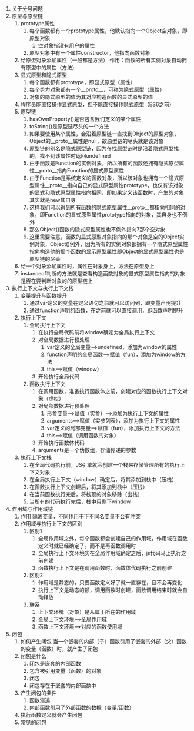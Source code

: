 1. 关于分号问题
2. 原型与原型链
    1. prototype属性
        1. 每个函数都有一个prototype属性，他默认指向一个Object空对象，即原型对象
            1. 空对象指没有用户的属性
        2. 原型对象中有一个属性constructor，他指向函数对象
    2. 给原型对象添加属性（一般都是方法）
        作用：函数的所有实例对象自动拥有原型中的属性（方法）
    3. 显式原型和隐式原型
        1. 每个函数都有prototype，即显式原型（属性）
        2. 每个势力对象都有一个__proto__，可称为隐式原型（属性）
        3. 对象的隐式原型的值为其对应构造函数的显式原型的值
    4. 程序员能直接操作显式原型，但不能直接操作隐式原型（ES6之前）
    5. 原型链
        1. hasOwnProperty()是否包含我们定义的某个属性
        2. toString()是原型链尽头的一个方法
        3. 如果要使用某个属性，会沿着原型链一直找到Object的原型对象，Object的__proto__属性是null，故原型链的尽头就是该对象
        4. 原型链的别名是隐式原型链，因为在找原型链时是沿着隐式原型找的，找不到该属性时返回undefined
        5. 由于函数是Function的实例对象，所以所有的函数还拥有隐式原型属性__proto__指向Function的显式原型属性
        6. 由于Function是系统定义的函数对象，所以该对象也拥有一个隐式原型属性__proto__指向自己的显式原型属性prototype，也仅有该对象的显式和隐式原型属性指向相同，即如果定义该函数时，产生的对象其实就是new其自身
        7. 这样我们可以得到所有函数的隐式原型属性__proto__都指向相同的对象，即Function的显式原型属性prototype指向的对象，其自身也不例外
        8. 那么Object()函数的隐式原型属性也不例外指向7那个空对象
        9. 这里需要注意，函数的显式原型对象指向的那个对象是空的Object实例对象，Object()例外，因为所有的实例对象都拥有一个隐式原型属性指向构造他的那个函数的显示原型属性即Object的显式原型属性也是原型链的尽头
    6. 给一个对象添加属性时，属性在对象身上，方法在原型身上
    7. instanceof判断的方法就是查看构造函数对象的显式原型属性指向的对象是否在要判断对象的的原型链上
3. 执行上下文与执行上下文栈
    1. 变量提升与函数提升
        1. 通过var定义的变量在定义语句之前就可以访问到，即变量声明提升
        2. 通过function声明的函数，在之前就可以直接调用，即函数声明提升
    2. 执行上下文
        1. 全局执行上下文
            1. 在执行全局代码前将window确定为全局执行上下文
            2. 对全局数据进行预处理
                1. var定义的全局变量==>undefined，添加为window的属性
                2. function声明的全局函数==>赋值（fun），添加为window的方法
                3. this==>赋值（window）
            3. 开始执行全局代码
        2. 函数执行上下文
            1. 在调用函数，准备执行函数体之前，创建对应的函数执行上下文对象（虚拟）
            2. 对局部数据进行预处理
                1. 形参变量==>赋值（实参）==>添加为执行上下文的属性
                2. arguments==>赋值（实参列表），添加为执行上下文的属性
                3. var定义的局部变量==>赋值（fun），添加执行上下文的方法
                4. this==>赋值（调用函数的对象）
            3. 开始执行函数体代码
            4. arguments是一个伪数组，存储传递的参数
    3. 执行上下文栈
        1. 在全局代码执行前，JS引擎就会创建一个栈来存储管理所有的执行上下文对象
        2. 在全局执行上下文（window）确定后，将其添加到栈中（压栈）
        3. 在函数执行上下文创建后，将其添加到栈中（压栈）
        4. 在当前函数执行完后，将栈顶的对象移除（出栈）
        5. 当所有的代码执行完后，栈中只剩下window
4. 作用域与作用域链
    1. 作用 隔离变量，不同作用于下不同名变量不会有冲突
    2. 作用域与执行上下文的区别
        1. 区别1
            1. 全局作用域之外，每个函数都会创建自己的作用域，作用域在函数定义时就已经确定了。而不是再函数调用时
            2. 全局执行上下文环境实在全局作用域确定之后，js代码马上执行之前创建
            3. 函数执行上下文是在调用函数时，函数体代码执行之前创建
        2. 区别2
            1. 作用域是静态的，只要函数定义好了就一直存在，且不会再变化
            2. 执行上下文是动态的额，调用函数时创建，函数调用结束时就会自动释放
        3. 联系
            1. 上下文环境（对象）是从属于所在的作用域
            2. 全局上下文环境==>全局作用域
            3. 函数上下文环境==>对应的函数使用域
5. 闭包
    1. 如何产生闭包
        当一个嵌套的内部（子）函数引用了嵌套的外部（父）函数的变量（函数）时，就产生了闭包
    2. 闭包是什么
        1. 闭包是嵌套的内部函数
        2. 包含被引用变量（函数）的对象
        3. 闭包
        4. 闭包存在于嵌套的内部函数中
    3. 产生闭包的条件
        1. 函数潜逃
        2. 内部函数引用了外部函数的数据（变量/函数）
    4. 执行函数定义就会产生闭包
    5. 常见的闭包